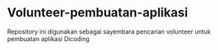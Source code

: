 # Volunteer-pembuatan-aplikasi
Repository ini digunakan sebagai sayembara pencarian volunteer untuk pembuatan aplikasi Dicoding
